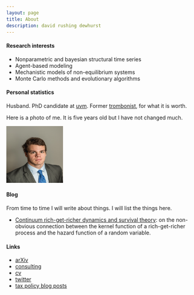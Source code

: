 ```yaml
---
layout: page
title: About 
description: david rushing dewhurst 
---
```


#### Research interests

+ Nonparametric and bayesian structural time series
+ Agent-based modeling
+ Mechanistic models of non-equilibrium systems
+ Monte Carlo methods and evolutionary algorithms

#### Personal statistics

Husband. PhD candidate at [uvm](http://vermontcomplexsystems.org/). 
Former [trombonist](http://www.frankwitheyscholarshipfund.org/?page_id=10), for what it is worth.

Here is a photo of me. It is five years old but I have not changed much.

<img src="./photos/2015-headshot.jpg" alt="a photo of me" width="150" height="150"/>

#### Blog

From time to time I will write about things. I will list the things here.

+ [Continuum rich-get-richer dynamics and survival theory](./blog/2020-01rgr/): 
on the non-obvious connection between
the kernel function of a rich-get-richer process and the hazard function of a random variable.

#### Links

+ [arXiv](https://arxiv.org/search/?query=david+rushing+dewhurst&searchtype=all&abstracts=show&order=-announced_date_first&size=50)
+ [consulting](https://sociotechnicalsignals.com)
+ [cv](./documents/drd-cv.pdf)
+ [twitter](https://twitter.com/d_r_dewhurst)
+ [tax policy blog posts](https://taxfoundation.org/staff/david-dewhurst/)
